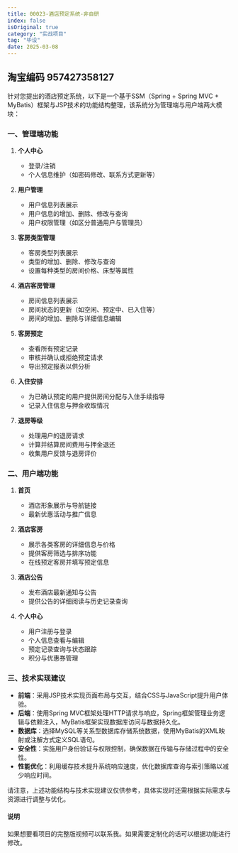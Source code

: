 ```yaml
---
title: 00023-酒店预定系统-非自研
index: false
isOriginal: true
category: "实战项目"
tag: "毕设"
date: 2025-03-08
---
```


## 淘宝编码 957427358127

针对您提出的酒店预定系统，以下是一个基于SSM（Spring + Spring MVC + MyBatis）框架与JSP技术的功能结构整理，该系统分为管理端与用户端两大模块：

### 一、管理端功能

1. **个人中心**
    - 登录/注销
    - 个人信息维护（如密码修改、联系方式更新等）

2. **用户管理**
    - 用户信息列表展示
    - 用户信息的增加、删除、修改与查询
    - 用户权限管理（如区分普通用户与管理员）

3. **客房类型管理**
    - 客房类型列表展示
    - 类型的增加、删除、修改与查询
    - 设置每种类型的房间价格、床型等属性

4. **酒店客房管理**
    - 房间信息列表展示
    - 房间状态的更新（如空闲、预定中、已入住等）
    - 房间的增加、删除与详细信息编辑

5. **客房预定**
    - 查看所有预定记录
    - 审核并确认或拒绝预定请求
    - 导出预定报表以供分析

6. **入住安排**
    - 为已确认预定的用户提供房间分配与入住手续指导
    - 记录入住信息与押金收取情况

7. **退房等级**
    - 处理用户的退房请求
    - 计算并结算房间费用与押金退还
    - 收集用户反馈与退房评价

### 二、用户端功能

1. **首页**
    - 酒店形象展示与导航链接
    - 最新优惠活动与推广信息

2. **酒店客房**
    - 展示各类客房的详细信息与价格
    - 提供客房筛选与排序功能
    - 在线预定客房并填写预定信息

3. **酒店公告**
    - 发布酒店最新通知与公告
    - 提供公告的详细阅读与历史记录查询

4. **个人中心**
    - 用户注册与登录
    - 个人信息查看与编辑
    - 预定记录查询与状态跟踪
    - 积分与优惠券管理

### 三、技术实现建议

- **前端**：采用JSP技术实现页面布局与交互，结合CSS与JavaScript提升用户体验。
- **后端**：使用Spring MVC框架处理HTTP请求与响应，Spring框架管理业务逻辑与依赖注入，MyBatis框架实现数据库访问与数据持久化。
- **数据库**：选择MySQL等关系型数据库存储系统数据，使用MyBatis的XML映射或注解方式定义SQL语句。
- **安全性**：实施用户身份验证与权限控制，确保数据在传输与存储过程中的安全性。
- **性能优化**：利用缓存技术提升系统响应速度，优化数据库查询与索引策略以减少响应时间。

请注意，上述功能结构与技术实现建议仅供参考，具体实现时还需根据实际需求与资源进行调整与优化。

#### 说明
如果想要看项目的完整版视频可以联系我。如果需要定制化的话可以根据功能进行修改。
